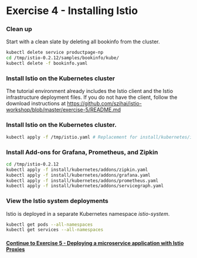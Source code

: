 # Exercise 4 - Installing Istio

### Clean up
 
Start with a clean slate by deleting all bookinfo from the cluster.

```sh
kubectl delete service productpage-np
cd /tmp/istio-0.2.12/samples/bookinfo/kube/
kubectl delete -f bookinfo.yaml
```

### Install Istio on the Kubernetes cluster

The tutorial environment already includes the Istio client and the Istio infrastructure deployment files.
If you do not have the client, follow the download instructions at https://github.com/szihai/istio-workshop/blob/master/exercise-5/README.md

### Install Istio on the Kubernetes cluster.

```sh
kubectl apply -f /tmp/istio.yaml # Replacement for install/kubernetes/istio.yaml with modifications
```

### Install Add-ons for Grafana, Prometheus, and Zipkin

```sh
cd /tmp/istio-0.2.12
kubectl apply -f install/kubernetes/addons/zipkin.yaml
kubectl apply -f install/kubernetes/addons/grafana.yaml
kubectl apply -f install/kubernetes/addons/prometheus.yaml
kubectl apply -f install/kubernetes/addons/servicegraph.yaml
```

### View the Istio system deployments

Istio is deployed in a separate Kubernetes namespace _istio-system_.

```sh
kubectl get pods --all-namespaces
kubectl get services --all-namespaces
```

#### [Continue to Exercise 5 - Deploying a microservice application with Istio Proxies](../exercise-5/README.md)